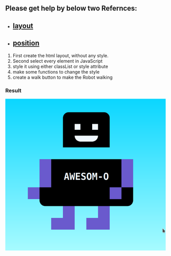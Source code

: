 ## Please get help by below two Refernces:

- ## [layout](https://learnlayout.com/position.html)

- ## [position](https://developer.mozilla.org/en-US/docs/Web/CSS/position)

1. First create the html layout, without any style.
2. Second select every element in JavaScript
3. style it using either classList or style attribute
4. make some functions to change the style
5. create a walk button to make the Robot walking

### Result

![Result](awesom-o.png)

